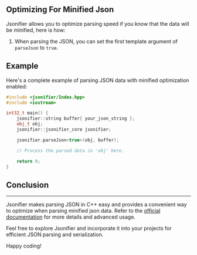 ## Optimizing For Minified Json

Jsonifier allows you to optimize parsing speed if you know that the data will be minified, here is how:

1. When parsing the JSON, you can set the first template argument of `parseJson` to `true`.

## Example

Here's a complete example of parsing JSON data with minified optimization enabled:

```cpp
#include <jsonifier/Index.hpp>
#include <iostream>

int32_t main() {
    jsonifier::string buffer{ your_json_string };
    obj_t obj;
    jsonifier::jsonifier_core jsonifier;

    jsonifier.parseJson<true>(obj, buffer);

    // Process the parsed data in 'obj' here.

    return 0;
}
```

## Conclusion
----
Jsonifier makes parsing JSON in C++ easy and provides a convenient way to optimize when parsing minified json data. Refer to the [official documentation](https://github.com/RealTimeChris/jsonifier) for more details and advanced usage.

Feel free to explore Jsonifier and incorporate it into your projects for efficient JSON parsing and serialization.

Happy coding!

